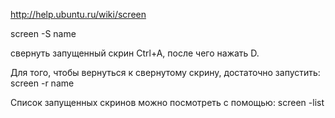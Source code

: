 

http://help.ubuntu.ru/wiki/screen

screen -S name

свернуть запущенный скрин 
Ctrl+A, после чего нажать D. 

Для того, чтобы вернуться к свернутому скрину, достаточно запустить:
screen -r name

Список запущенных скринов можно посмотреть с помощью:
screen -list
